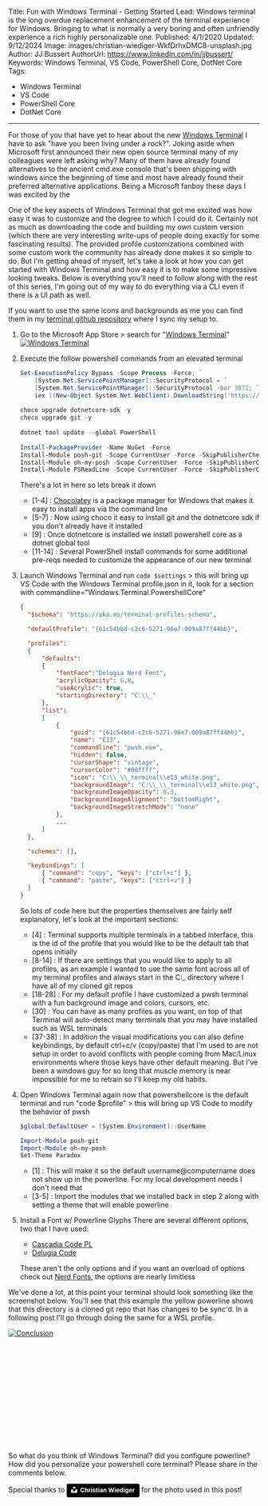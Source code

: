 Title: Fun with Windows Terminal - Getting Started
Lead: Windows terminal is the long overdue replacement enhancement of the terminal experience for Windows. Bringing to what is normally a very boring and often unfriendly experience a rich highly personalizable one.
Published: 4/1/2020
Updated: 9/12/2024
Image: images/christian-wiediger-WkfDrhxDMC8-unsplash.jpg
Author: JJ Bussert
AuthorUrl: https://www.linkedin.com/in/jjbussert/
Keywords: Windows Terminal, VS Code, PowerShell Core, DotNet Core
Tags:
 - Windows Terminal
 - VS Code
 - PowerShell Core
 - DotNet Core
---
For those of you that have yet to hear about the new [Windows Terminal](https://github.com/Microsoft/Terminal) I have to ask "have you been living under a rock?". Joking aside when Microsoft first announced their new open source terminal many of my colleagues were left asking why? Many of them have already found alternatives to the ancient cmd.exe console that's been shipping with windows since the beginning of time and most have already found their preferred alternative applications. Being a Microsoft fanboy these days I was excited by the 

One of the key aspects of Windows Terminal that got me excited was how easy it was to customize and the degree to which I could do it.  Certainly not as much as downloading the code and building my own custom version (which there are very interesting write-ups of people doing exactly for some fascinating results).  The provided profile customizations combined with some custom work the community has already done makes it so simple to do.  But I'm getting ahead of myself, let's take a look at how you can get started with Windows Terminal and how easy it is to make some impressive looking tweaks.  Below is everything you'll need to follow along with the rest of this series, I'm going out of my way to do everything via a CLI even if there is a UI path as well.

If you want to use the same icons and backgrounds as me you can find them in my [terminal github repository](https://github.com/JJBussert/terminal) where I sync my setup to.

1. Go to the Microsoft App Store > search for "[Windows Terminal](https://www.microsoft.com/en-us/p/windows-terminal-preview/9n0dx20hk701)"
    [![Windows Terminal](/images/posts/fun-with-windows-terminal/appstore-winterminal.png "Windows Terminal")](/images/posts/fun-with-windows-terminal/appstore-winterminal.png)    
    
2. Execute the follow powershell commands from an elevated terminal
    ```powershell
    Set-ExecutionPolicy Bypass -Scope Process -Force; `
        [System.Net.ServicePointManager]::SecurityProtocol = `
        [System.Net.ServicePointManager]::SecurityProtocol -bor 3072; `
        iex ((New-Object System.Net.WebClient).DownloadString('https://chocolatey.org/install.ps1'))
  
    choco upgrade dotnetcore-sdk -y
    choco upgrade git -y
  
    dotnet tool update --global PowerShell
  
    Install-PackageProvider -Name NuGet -Force
    Install-Module posh-git -Scope CurrentUser -Force -SkipPublisherCheck
    Install-Module oh-my-posh -Scope CurrentUser -Force -SkipPublisherCheck
    Install-Module PSReadLine -Scope CurrentUser -Force -SkipPublisherCheck
    ```
    
    There's a lot in here so lets break it down
    * [1-4] : [Chocolatey](https://chocolatey.org/) is a package manager for Windows that makes it easy to install apps via the command line
    * [5-7] : Now using choco it easy to install git and the dotnetcore sdk if you don't already have it installed
    * [9] : Once dotnetcore is installed we install powershell core as a dotnet global tool
    * [11-14] : Several PowerShell install commands for some additional pre-reqs needed to customize the appearance of our new terminal

3. Launch Windows Terminal and run `code $settings` > this will bring up VS Code with the Windows Terminal profile.json in it, look for a section with commandline="Windows.Terminal.PowershellCore" 
    ```json
    {
      "$schema": "https://aka.ms/terminal-profiles-schema",

      "defaultProfile": "{61c54bbd-c2c6-5271-96e7-009a87ff44bb}",

      "profiles":
      {
          "defaults":
          {
              "fontFace":"Delugia Nerd Font",
              "acrylicOpacity": 0.8,
              "useAcrylic": true,
              "startingDirectory": "C:\\_"
          },
          "list":
          [
              {
                  "guid": "{61c54bbd-c2c6-5271-96e7-009a87ff44bb}",
                  "name": "E13",
                  "commandline": "pwsh.exe",
                  "hidden": false,
                  "cursorShape": "vintage",
                  "cursorColor": "#00ffff",
                  "icon": "C:\\_\\_terminal\\e13_white.png",
                  "backgroundImage": "C:\\_\\_terminal\\e13_white.png",
                  "backgroundImageOpacity": 0.3,
                  "backgroundImageAlignment": "bottomRight",
                  "backgroundImageStretchMode": "none"
              },
              ...
          ]
      },

      "schemes": [],

      "keybindings": [
          { "command": "copy", "keys": ["ctrl+c"] },
          { "command": "paste", "keys": ["ctrl+v"] }
      ]
    }
    ```

    So lots of code here but the properties themselves are fairly self explanatory, let's look at the important sections:
    * [4] : Terminal supports multiple terminals in a tabbed interface, this is the id of the profile that you would like to be the default tab that opens initially
    * [8-14] : If there are settings that you would like to apply to all profiles, as an example I wanted to use the same font across all of my terminal profiles and always start in the C:\_ directory where I have all of my cloned git repos
    * [18-28] : For my default profile I have customized a pwsh terminal with a fun background image and colors, cursors, etc.
    * [30] : You can have as many profiles as you want, on top of that Terminal will auto-detect many terminals that you may have installed such as WSL terminals
    * [37-38] : In addition the visual modifications you can also define keybindings, by default ctrl+c/v (copy/paste) that I'm used to are not setup in order to avoid conflicts with people coming from Mac/Linux environments where those keys have other default meaning.  But I've been a windows guy for so long that muscle memory is near impossible for me to retrain so I'll keep my old habits.

3. Open Windows Terminal again now that powershellcore is the default terminal and run "code $profile" > this will bring up VS Code to modify the behavior of pwsh
    ```powershell
    $global:DefaultUser = [System.Environment]::UserName
   
    Import-Module posh-git
    Import-Module oh-my-posh
    Set-Theme Paradox
    ```
   
    * [1] : This will make it so the default username@computername does not show up in the powerline.  For my local development needs I don't need that
    * [3-5] : Import the modules that we installed back in step 2 along with setting a theme that will enable powerline

4. Install a Font w/ Powerline Glyphs
    There are several different options, two that I have used:
    * [Cascadia Code PL](https://github.com/microsoft/cascadia-code/releases)
    * [Delugia Code](https://github.com/adam7/delugia-code/releases)

    These aren't the only options and if you want an overload of options check out [Nerd Fonts](https://www.nerdfonts.com/), the options are nearly limitless
    

We've done a lot, at this point your terminal should look something like the screenshot below.  You'll see that this example the yellow powerline shows that this directory is a cloned git repo that has changes to be sync'd.  In a following post I'll go through doing the same for a WSL profile.

<div style="padding-bottom: 200px">

[![Conclusion](/images/posts/fun-with-windows-terminal/conclusion.png "Conclusion")](/images/posts/fun-with-windows-terminal/conclusion.png)  

</div>

So what do you think of Windows Terminal? did you configure powerline? How did you personalize your powershell core terminal? Please share in the comments below.

Special thanks to <a style="background-color:black;color:white;text-decoration:none;padding:4px 6px;font-family:-apple-system, BlinkMacSystemFont, &quot;San Francisco&quot;, &quot;Helvetica Neue&quot;, Helvetica, Ubuntu, Roboto, Noto, &quot;Segoe UI&quot;, Arial, sans-serif;font-size:12px;font-weight:bold;line-height:1.2;display:inline-block;border-radius:3px" href="https://unsplash.com/@christianw?utm_medium=referral&amp;utm_campaign=photographer-credit&amp;utm_content=creditBadge" target="_blank" rel="noopener noreferrer" title="Download free do whatever you want high-resolution photos from Christian Wiediger"><span style="display:inline-block;padding:2px 3px"><svg xmlns="http://www.w3.org/2000/svg" style="height:12px;width:auto;position:relative;vertical-align:middle;top:-2px;fill:white" viewBox="0 0 32 32"><title>unsplash-logo</title><path d="M10 9V0h12v9H10zm12 5h10v18H0V14h10v9h12v-9z"></path></svg></span><span style="display:inline-block;padding:2px 3px">Christian Wiediger</span></a> for the photo used in this post!
